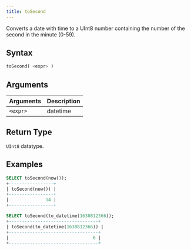 ```yaml
---
title: toSecond
---
```


Converts a date with time to a UInt8 number containing the number of the second in the minute (0-59).

## Syntax

```sql
toSecond( <expr> )
```

## Arguments

| Arguments   | Description |
| ----------- | ----------- |
| `<expr>` | datetime |

## Return Type

`UInt8` datatype.

## Examples

```sql
SELECT toSecond(now());
+-----------------+
| toSecond(now()) |
+-----------------+
|              14 |
+-----------------+

SELECT toSecond(to_datetime(1630812366));
+----------------------------------+
| toSecond(to_datetime(1630812366)) |
+----------------------------------+
|                                6 |
+----------------------------------+
```
